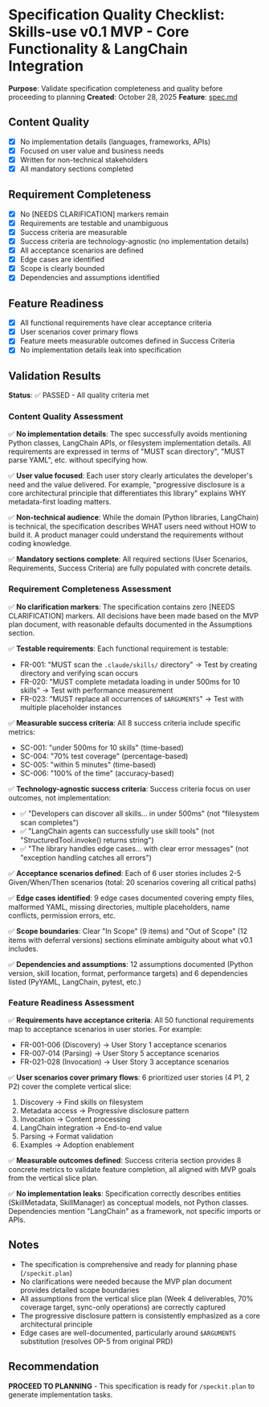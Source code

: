 # Specification Quality Checklist: Skills-use v0.1 MVP - Core Functionality & LangChain Integration

**Purpose**: Validate specification completeness and quality before proceeding to planning
**Created**: October 28, 2025
**Feature**: [spec.md](../spec.md)

## Content Quality

- [x] No implementation details (languages, frameworks, APIs)
- [x] Focused on user value and business needs
- [x] Written for non-technical stakeholders
- [x] All mandatory sections completed

## Requirement Completeness

- [x] No [NEEDS CLARIFICATION] markers remain
- [x] Requirements are testable and unambiguous
- [x] Success criteria are measurable
- [x] Success criteria are technology-agnostic (no implementation details)
- [x] All acceptance scenarios are defined
- [x] Edge cases are identified
- [x] Scope is clearly bounded
- [x] Dependencies and assumptions identified

## Feature Readiness

- [x] All functional requirements have clear acceptance criteria
- [x] User scenarios cover primary flows
- [x] Feature meets measurable outcomes defined in Success Criteria
- [x] No implementation details leak into specification

## Validation Results

**Status**: ✅ PASSED - All quality criteria met

### Content Quality Assessment

✅ **No implementation details**: The spec successfully avoids mentioning Python classes, LangChain APIs, or filesystem implementation details. All requirements are expressed in terms of "MUST scan directory", "MUST parse YAML", etc. without specifying how.

✅ **User value focused**: Each user story clearly articulates the developer's need and the value delivered. For example, "progressive disclosure is a core architectural principle that differentiates this library" explains WHY metadata-first loading matters.

✅ **Non-technical audience**: While the domain (Python libraries, LangChain) is technical, the specification describes WHAT users need without HOW to build it. A product manager could understand the requirements without coding knowledge.

✅ **Mandatory sections complete**: All required sections (User Scenarios, Requirements, Success Criteria) are fully populated with concrete details.

### Requirement Completeness Assessment

✅ **No clarification markers**: The specification contains zero [NEEDS CLARIFICATION] markers. All decisions have been made based on the MVP plan document, with reasonable defaults documented in the Assumptions section.

✅ **Testable requirements**: Each functional requirement is testable:
- FR-001: "MUST scan the `.claude/skills/` directory" → Test by creating directory and verifying scan occurs
- FR-020: "MUST complete metadata loading in under 500ms for 10 skills" → Test with performance measurement
- FR-023: "MUST replace all occurrences of `$ARGUMENTS`" → Test with multiple placeholder instances

✅ **Measurable success criteria**: All 8 success criteria include specific metrics:
- SC-001: "under 500ms for 10 skills" (time-based)
- SC-004: "70% test coverage" (percentage-based)
- SC-005: "within 5 minutes" (time-based)
- SC-006: "100% of the time" (accuracy-based)

✅ **Technology-agnostic success criteria**: Success criteria focus on user outcomes, not implementation:
- ✅ "Developers can discover all skills... in under 500ms" (not "filesystem scan completes")
- ✅ "LangChain agents can successfully use skill tools" (not "StructuredTool.invoke() returns string")
- ✅ "The library handles edge cases... with clear error messages" (not "exception handling catches all errors")

✅ **Acceptance scenarios defined**: Each of 6 user stories includes 2-5 Given/When/Then scenarios (total: 20 scenarios covering all critical paths)

✅ **Edge cases identified**: 9 edge cases documented covering empty files, malformed YAML, missing directories, multiple placeholders, name conflicts, permission errors, etc.

✅ **Scope boundaries**: Clear "In Scope" (9 items) and "Out of Scope" (12 items with deferral versions) sections eliminate ambiguity about what v0.1 includes.

✅ **Dependencies and assumptions**: 12 assumptions documented (Python version, skill location, format, performance targets) and 6 dependencies listed (PyYAML, LangChain, pytest, etc.)

### Feature Readiness Assessment

✅ **Requirements have acceptance criteria**: All 50 functional requirements map to acceptance scenarios in user stories. For example:
- FR-001-006 (Discovery) → User Story 1 acceptance scenarios
- FR-007-014 (Parsing) → User Story 5 acceptance scenarios
- FR-021-028 (Invocation) → User Story 3 acceptance scenarios

✅ **User scenarios cover primary flows**: 6 prioritized user stories (4 P1, 2 P2) cover the complete vertical slice:
1. Discovery → Find skills on filesystem
2. Metadata access → Progressive disclosure pattern
3. Invocation → Content processing
4. LangChain integration → End-to-end value
5. Parsing → Format validation
6. Examples → Adoption enablement

✅ **Measurable outcomes defined**: Success criteria section provides 8 concrete metrics to validate feature completion, all aligned with MVP goals from the vertical slice plan.

✅ **No implementation leaks**: Specification correctly describes entities (SkillMetadata, SkillManager) as conceptual models, not Python classes. Dependencies mention "LangChain" as a framework, not specific imports or APIs.

## Notes

- The specification is comprehensive and ready for planning phase (`/speckit.plan`)
- No clarifications were needed because the MVP plan document provides detailed scope boundaries
- All assumptions from the vertical slice plan (Week 4 deliverables, 70% coverage target, sync-only operations) are correctly captured
- The progressive disclosure pattern is consistently emphasized as a core architectural principle
- Edge cases are well-documented, particularly around `$ARGUMENTS` substitution (resolves OP-5 from original PRD)

## Recommendation

**PROCEED TO PLANNING** - This specification is ready for `/speckit.plan` to generate implementation tasks.

